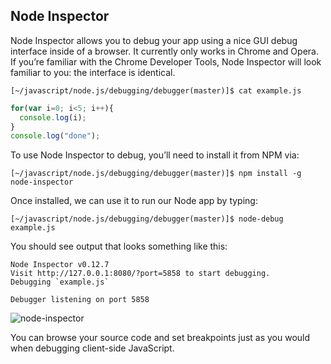 ## Node Inspector

Node Inspector allows you to debug your app using a nice GUI debug
interface inside of a browser. It currently only works in Chrome
and Opera. If you’re familiar with the Chrome Developer Tools, Node
Inspector will look familiar to you: the interface is identical.

`[~/javascript/node.js/debugging/debugger(master)]$ cat example.js `

```javascript
for(var i=0; i<5; i++){
  console.log(i);
}
console.log("done");
```
To use Node Inspector to debug, you’ll need to install it from NPM via:

```
[~/javascript/node.js/debugging/debugger(master)]$ npm install -g node-inspector
```

Once installed, we can use it to run our Node app by typing:

```
[~/javascript/node.js/debugging/debugger(master)]$ node-debug example.js 
```
You should see output that looks something like this:
```
Node Inspector v0.12.7
Visit http://127.0.0.1:8080/?port=5858 to start debugging.
Debugging `example.js`

Debugger listening on port 5858
```

![node-inspector](/images/node-inspector.png)

You can browse your source code and set breakpoints just as you would when debugging client-side JavaScript.

